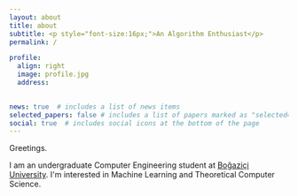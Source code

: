 ```yaml
---
layout: about
title: about
subtitle: <p style="font-size:16px;">An Algorithm Enthusiast</p> 
permalink: /

profile:
  align: right
  image: profile.jpg
  address:
  

news: true  # includes a list of news items
selected_papers: false # includes a list of papers marked as "selected={true}"
social: true  # includes social icons at the bottom of the page
---
```


Greetings.

I am an undergraduate Computer Engineering student at [Boğaziçi University](https://www.cmpe.boun.edu.tr/). I'm interested in Machine Learning and Theoretical Computer Science.  



